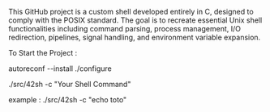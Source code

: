 This GitHub project is a custom shell developed entirely in C, designed to comply with the POSIX standard.
The goal is to recreate essential Unix shell functionalities including command parsing, process management, I/O redirection, pipelines, signal handling, and environment variable expansion.

To Start the Project : 

autoreconf --install 
./configure

./src/42sh -c "Your Shell Command"

example : ./src/42sh -c "echo toto"
